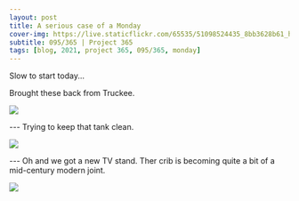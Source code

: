 ```yaml
---
layout: post
title: A serious case of a Monday
cover-img: https://live.staticflickr.com/65535/51098524435_8bb3628b61_h.jpg
subtitle: 095/365 | Project 365
tags: [blog, 2021, project 365, 095/365, monday]
---
```

<style>
  .intro-header.big-img {
    background-position:center 
  }
</style>
Slow to start today...

Brought these back from Truckee.
<p class="post-img-wrap">
  <img src="https://live.staticflickr.com/65535/51097845563_13b4623a8c_h.jpg">
</p>
---
Trying to keep that tank clean.
<p class="post-img-wrap">
  <img src="https://live.staticflickr.com/65535/51096451923_c0dbabf8c8_h.jpg">
</p>
---
Oh and we got a new TV stand. Ther crib is becoming quite a bit of a mid-century modern joint.
<p class="post-img-wrap">
  <img src="https://live.staticflickr.com/65535/51096713355_8caa085ee3_h.jpg">
</p>
